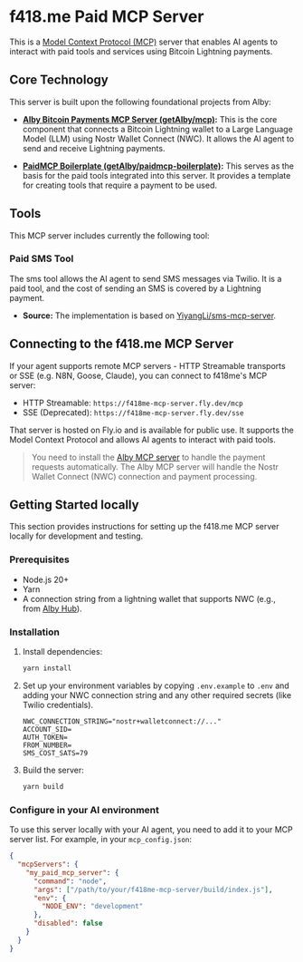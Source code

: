 # f418.me Paid MCP Server

This is a [Model Context Protocol (MCP)](https://github.com/modelcontextprotocol/mcp) server that enables AI agents to interact with paid tools and services using Bitcoin Lightning payments.

## Core Technology

This server is built upon the following foundational projects from Alby:

- **[Alby Bitcoin Payments MCP Server (getAlby/mcp)](https://github.com/getAlby/mcp):** This is the core component that connects a Bitcoin Lightning wallet to a Large Language Model (LLM) using Nostr Wallet Connect (NWC). It allows the AI agent to send and receive Lightning payments.

- **[PaidMCP Boilerplate (getAlby/paidmcp-boilerplate)](https://github.com/getAlby/paidmcp-boilerplate):** This serves as the basis for the paid tools integrated into this server. It provides a template for creating tools that require a payment to be used.

## Tools

This MCP server includes currently the following tool:

### Paid SMS Tool

The sms tool allows the AI agent to send SMS messages via Twilio. It is a paid tool, and the cost of sending an SMS is covered by a Lightning payment.

- **Source:** The implementation is based on [YiyangLi/sms-mcp-server](https://github.com/YiyangLi/sms-mcp-server).

## Connecting to the f418.me MCP Server

If your agent supports remote MCP servers - HTTP Streamable transports or SSE (e.g. N8N, Goose, Claude), you can connect to f418me's MCP server:

- HTTP Streamable: `https://f418me-mcp-server.fly.dev/mcp`
- SSE (Deprecated): `https://f418me-mcp-server.fly.dev/sse`

That server is hosted on Fly.io and is available for public use. It supports the Model Context Protocol and allows AI agents to interact with paid tools.

> You need to install the [Alby MCP server](https://github.com/getAlby/mcp) to handle the payment requests automatically. The Alby MCP server will handle the Nostr Wallet Connect (NWC) connection and payment processing.


## Getting Started locally
This section provides instructions for setting up the f418.me MCP server locally for development and testing.

### Prerequisites

- Node.js 20+
- Yarn
- A connection string from a lightning wallet that supports NWC (e.g., from [Alby Hub](https://albyhub.com)).

### Installation

1.  Install dependencies:
    ```bash
    yarn install
    ```
2.  Set up your environment variables by copying `.env.example` to `.env` and adding your NWC connection string and any other required secrets (like Twilio credentials).

    ```
    NWC_CONNECTION_STRING="nostr+walletconnect://..."
    ACCOUNT_SID=
    AUTH_TOKEN=
    FROM_NUMBER=
    SMS_COST_SATS=79
    ```
3.  Build the server:
    ```bash
    yarn build
    ```


### Configure in your AI environment

To use this server locally with your AI agent, you need to add it to your MCP server list. For example, in your `mcp_config.json`:

```json
{
  "mcpServers": {
    "my_paid_mcp_server": {
      "command": "node",
      "args": ["/path/to/your/f418me-mcp-server/build/index.js"],
      "env": {
        "NODE_ENV": "development"
      },
      "disabled": false
    }
  }
}
```
